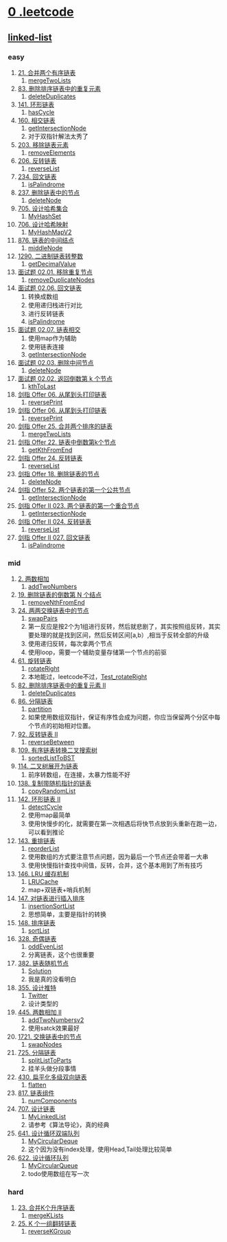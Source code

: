 # [0 .leetcode](https://leetcode-cn.com)

## [linked-list](https://leetcode-cn.com/tag/linked-list/problemset/)

### easy

1. [21. 合并两个有序链表](https://leetcode-cn.com/problems/merge-two-sorted-lists/)
    1. [mergeTwoLists](../linked_list/mergeTwoLists.go)
2. [83. 删除排序链表中的重复元素](https://leetcode-cn.com/problems/remove-duplicates-from-sorted-list/)
    1. [deleteDuplicates](../linked_list/deleteDuplicates.go)
3. [141. 环形链表](https://leetcode-cn.com/problems/linked-list-cycle/)
    1. [hasCycle](../linked_list/hasCycle.go)
4. [160. 相交链表](https://leetcode-cn.com/problems/intersection-of-two-linked-lists/)
    1. [getIntersectionNode](../linked_list/getIntersectionNode.go)
    2. 对于双指针解法太秀了
5. [203. 移除链表元素](https://leetcode-cn.com/problems/remove-linked-list-elements/)
    1. [removeElements](../linked_list/removeElements.go)
6. [206. 反转链表](https://leetcode-cn.com/problems/reverse-linked-list/)
    1. [reverseList](../linked_list/reverseList.go)
7. [234. 回文链表](https://leetcode-cn.com/problems/palindrome-linked-list/)
    1. [isPalindrome](../linked_list/isPalindrome.go)
8. [237. 删除链表中的节点](https://leetcode-cn.com/problems/delete-node-in-a-linked-list/)
    1. [deleteNode](../linked_list/deleteNode.go)
9. [705. 设计哈希集合](https://leetcode-cn.com/problems/design-hashset/)
    1. [MyHashSet](../linked_list/MyHashSet.go)
10. [706. 设计哈希映射](https://leetcode-cn.com/problems/design-hashmap/)
    1. [MyHashMapV2](../linked_list/MyHashSetV2.go)
11. [876. 链表的中间结点](https://leetcode-cn.com/problems/middle-of-the-linked-list/)
    1. [middleNode](../linked_list/middleNode.go)
12. [1290. 二进制链表转整数](https://leetcode-cn.com/problems/convert-binary-number-in-a-linked-list-to-integer/)
    1. [getDecimalValue](../linked_list/getDecimalValue.go)
13. [面试题 02.01. 移除重复节点](https://leetcode-cn.com/problems/remove-duplicate-node-lcci/)
    1. [removeDuplicateNodes](../linked_list/removeDuplicateNodes.go)
14. [面试题 02.06. 回文链表](https://leetcode-cn.com/problems/palindrome-linked-list-lcci/)
    1. 转换成数组
    2. 使用递归栈进行对比
    3. 进行反转链表
    4. [isPalindrome](../linked_list/isPalindrome.go)
15. [面试题 02.07. 链表相交](https://leetcode-cn.com/problems/intersection-of-two-linked-lists-lcci/)
    1. 使用map作为辅助
    2. 使用链表连接
    3. [getIntersectionNode](../linked_list/getIntersectionNode.go)
16. [面试题 02.03. 删除中间节点](https://leetcode-cn.com/problems/delete-middle-node-lcci/)
    1. [deleteNode](../linked_list/deleteNode.go)
17. [面试题 02.02. 返回倒数第 k 个节点](https://leetcode-cn.com/problems/kth-node-from-end-of-list-lcci/)
    1. [kthToLast](../linked_list/kthToLast.go)
18. [剑指 Offer 06. 从尾到头打印链表](https://leetcode-cn.com/problems/cong-wei-dao-tou-da-yin-lian-biao-lcof/)
    1. [reversePrint](../linked_list/reversePrint.go)
19. [剑指 Offer 06. 从尾到头打印链表](https://leetcode-cn.com/problems/cong-wei-dao-tou-da-yin-lian-biao-lcof/)
    1. [reversePrint](../linked_list/reversePrint.go)
20. [剑指 Offer 25. 合并两个排序的链表](https://leetcode-cn.com/problems/he-bing-liang-ge-pai-xu-de-lian-biao-lcof/)
    1. [mergeTwoLists](../linked_list/mergeTwoLists.go)
21. [剑指 Offer 22. 链表中倒数第k个节点](https://leetcode-cn.com/problems/lian-biao-zhong-dao-shu-di-kge-jie-dian-lcof/)
    1. [getKthFromEnd](../linked_list/getKthFromEnd.go)
22. [剑指 Offer 24. 反转链表](https://leetcode-cn.com/problems/fan-zhuan-lian-biao-lcof/)
    1. [reverseList](../linked_list/reverseList.go)
23. [剑指 Offer 18. 删除链表的节点](https://leetcode-cn.com/problems/shan-chu-lian-biao-de-jie-dian-lcof/submissions/)
    1. [deleteNode](../linked_list/deleteNode18.go)
24. [剑指 Offer 52. 两个链表的第一个公共节点](https://leetcode-cn.com/problems/liang-ge-lian-biao-de-di-yi-ge-gong-gong-jie-dian-lcof/)
    1. [getIntersectionNode](../linked_list/getIntersectionNode.go)
25. [剑指 Offer II 023. 两个链表的第一个重合节点](https://leetcode-cn.com/problems/3u1WK4/)
    1. [getIntersectionNode](../linked_list/getIntersectionNode.go)
26. [剑指 Offer II 024. 反转链表](https://leetcode-cn.com/problems/UHnkqh/)
    1. [reverseList](../linked_list/reverseList.go)
27. [剑指 Offer II 027. 回文链表](https://leetcode-cn.com/problems/aMhZSa/)
    1. [isPalindrome](../linked_list/isPalindrome.go)

### mid

1. [2. 两数相加](https://leetcode-cn.com/problems/add-two-numbers/)
    1. [addTwoNumbers](../linked_list/addTwoNumbers.go)
2. [19. 删除链表的倒数第 N 个结点](https://leetcode-cn.com/problems/remove-nth-node-from-end-of-list/)
    1. [removeNthFromEnd](../linked_list/removeNthFromEnd.go)
3. [24. 两两交换链表中的节点](https://leetcode-cn.com/problems/swap-nodes-in-pairs/)
    1. [swapPairs](../linked_list/swapPairs.go)
    2. 第一反应是按2个为1组进行反转，然后就悲剧了，其实按照组反转，其实要处理的就是找到区间，然后反转区间[a,b）,相当于反转全部的升级
    3. 使用递归反转，每次拿两个节点
    4. 使用loop，需要一个辅助变量存储第一个节点的前驱
4. [61. 旋转链表](https://leetcode-cn.com/problems/rotate-list/)
    1. [rotateRight](../linked_list/rotateRight.go)
    2. 本地能过，leetcode不过，[Test_rotateRight](../linked_list/rotateRight_test.go)
5. [82. 删除排序链表中的重复元素 II](https://leetcode-cn.com/problems/remove-duplicates-from-sorted-list-ii/)
    1. [deleteDuplicates](../linked_list/deleteDuplicatesII.go)
6. [86. 分隔链表](https://leetcode-cn.com/problems/partition-list/)
    1. [partition](../linked_list/partition.go)
    2. 如果使用数组双指针，保证有序性会成为问题，你应当保留两个分区中每个节点的初始相对位置。
7. [92. 反转链表 II](https://leetcode-cn.com/problems/reverse-linked-list-ii/)
    1. [reverseBetween](../linked_list/reverseBetween.go)
8. [109. 有序链表转换二叉搜索树](https://leetcode-cn.com/problems/convert-sorted-list-to-binary-search-tree/)
    1. [sortedListToBST](../binary_tree/sortedListToBST.go)
9. [114. 二叉树展开为链表](https://leetcode-cn.com/problems/flatten-binary-tree-to-linked-list/)
    1. 前序转数组，在连接，太暴力性能不好
10. [138. 复制带随机指针的链表](https://leetcode-cn.com/problems/copy-list-with-random-pointer/solution/fu-zhi-dai-sui-ji-zhi-zhen-de-lian-biao-rblsf/)
    1. [copyRandomList](../linked_list/copyRandomList.go)
11. [142. 环形链表 II](https://leetcode-cn.com/problems/linked-list-cycle-ii/)
    1. [detectCycle](../linked_list/detectCycle.go)
    2. 使用map最简单
    3. 使用快慢步的化，就需要在第一次相遇后将快节点放到头重新在跑一边，可以看到推论
12. [143. 重排链表](https://leetcode-cn.com/problems/reorder-list/)
    1. [reorderList](../linked_list/reorderList.go)
    2. 使用数组的方式要注意节点问题，因为最后一个节点还会带着一大串
    3. 使用快慢指针查找中间值，反转，合并，这个基本用到了所有技巧
13. [146. LRU 缓存机制](https://leetcode-cn.com/problems/lru-cache/solution/yuan-yu-linkedhashmapyuan-ma-by-jeromememory/)
    1. [LRUCache](../linked_list/LRUCache.go)
    2. map+双链表+哨兵机制
14. [147. 对链表进行插入排序](https://leetcode-cn.com/problems/insertion-sort-list/solution/dui-lian-biao-jin-xing-cha-ru-pai-xu-by-leetcode-s/)
    1. [insertionSortList](../linked_list/insertionSortList.go)
    2. 思想简单，主要是指针的转换
15. [148. 排序链表](https://leetcode-cn.com/submissions/detail/243840779/)
    1. [sortList](../linked_list/sortList.go)
16. [328. 奇偶链表](https://leetcode-cn.com/problems/odd-even-linked-list/)
    1. [oddEvenList](../linked_list/oddEvenList.go)
    2. 分离链表，这个也很重要
17. [382. 链表随机节点](https://leetcode-cn.com/problems/linked-list-random-node/)
    1. [Solution](../linked_list/Solution.go)
    2. 我是真的没看明白
18. [355. 设计推特](https://leetcode-cn.com/problems/design-twitter/)
    1. [Twitter](../linked_list/Twitter.go)
    2. 设计类型的
19. [445. 两数相加 II](https://leetcode-cn.com/problems/add-two-numbers-ii/)
    1. [addTwoNumbersv2](../linked_list/addTwoNumbersV2.go)
    2. 使用satck效果最好
20. [1721. 交换链表中的节点](https://leetcode-cn.com/problems/swapping-nodes-in-a-linked-list/)
    1. [swapNodes](../linked_list/swapNodes.go)
21. [725. 分隔链表](https://leetcode-cn.com/problems/split-linked-list-in-parts/)
    1. [splitListToParts](../linked_list/splitListToParts.go)
    2. 挂羊头做分段事情
22. [430. 扁平化多级双向链表](https://leetcode-cn.com/problems/flatten-a-multilevel-doubly-linked-list/)
    1. [flatten](../linked_list/flatten.go)
23. [817. 链表组件](https://leetcode-cn.com/problems/linked-list-components/solution/lian-biao-zu-jian-by-leetcode/)
    1. [numComponents](../linked_list/numComponents.go)
24. [707. 设计链表](https://leetcode-cn.com/problems/design-linked-list/)
    1. [MyLinkedList](../linked_list/MyLinkedList.go)
    2. 请参考《算法导论》，真的经典
25. [641. 设计循环双端队列](https://leetcode-cn.com/problems/design-circular-deque/)
    1. [MyCircularDeque](../linked_list/MyCircularDeque.go)
    2. 这个因为没有index处理，使用Head,Tail处理比较简单
26. [622. 设计循环队列](https://leetcode-cn.com/problems/design-circular-queue/)
    1. [MyCircularQueue](../linked_list/MyCircularQueue.go)
    2. todo使用数组在写一次
### hard

1. [23. 合并K个升序链表](https://leetcode-cn.com/problems/merge-k-sorted-lists/)
    1. [mergeKLists](../linked_list/mergeKLists.go)
2. [25. K 个一组翻转链表](https://leetcode-cn.com/problems/reverse-nodes-in-k-group/)
    1. [reverseKGroup](../linked_list/reverseKGroup.go)
